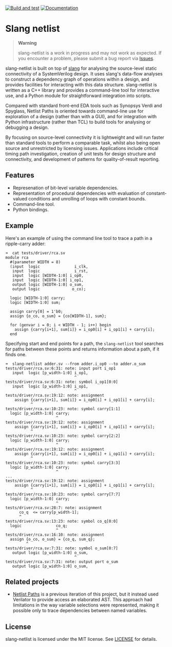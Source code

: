 [![Build and test](https://github.com/jameshanlon/slang-netlist/actions/workflows/build.yml/badge.svg)](https://github.com/jameshanlon/slang-netlist/actions/workflows/build.yml)
[![Documentation](https://github.com/jameshanlon/slang-netlist/actions/workflows/docs.yml/badge.svg)](https://github.com/jameshanlon/slang-netlist/actions/workflows/docs.yml)

# Slang netlist

> **Warning**
>
> slang-netlist is a work in progress and may not work as expected. If you
> encounter a problem, please submit a bug report via
> [Issues](https://github.com/jameshanlon/slang-netlist/issues).

slang-netlist is built on top of [slang](https://sv-lang.com) for analysing the
source-level static connectivity of a SystemVerilog design. It uses slang's
data-flow analyses to construct a dependency graph of operations within a
design, and provides facilities for interacting with this data structure.
slang-netlist is written as a C++ library and provides a command-line tool for
interactive use, and a Python module for straightforward integration into
scripts.

Compared with standard front-end EDA tools such as Synopsys Verdi and Spyglass,
Netlist Paths is oriented towards command-line use for exploration of a design
(rather than with a GUI), and for integration with Python infrastructure (rather
than TCL) to build tools for analysing or debugging a design.

By focusing on source-level connectivity it is lightweight and will run faster
than standard tools to perform a comparable task, whilst also being open source
and unrestricted by licensing issues. Applications include critical timing path
investigation, creation of unit tests for design structure and connectivity,
and development of patterns for quality-of-result reporting.

## Features

- Represenation of bit-level variable dependencies.
- Representation of procedural dependencies with evaluation of constant-valued
  conditions and unrolling of loops with constant bounds.
- Command-line tool.
- Python bindings.

## Example

Here's an example of using the command line tool to trace a path in a
ripple-carry adder:

```
➜  cat tests/driver/rca.sv
module rca
  #(parameter WIDTH = 8)
  (input  logic               i_clk,
   input  logic               i_rst,
   input  logic [WIDTH-1:0] i_op0,
   input  logic [WIDTH-1:0] i_op1,
   output logic [WIDTH-1:0] o_sum,
   output logic              o_co);

  logic [WIDTH-1:0] carry;
  logic [WIDTH-1:0] sum;

  assign carry[0] = 1'b0;
  assign {o_co, o_sum} = {co[WIDTH-1], sum};

  for (genvar i = 0; i < WIDTH - 1; i++) begin
    assign {carry[i+1], sum[i]} = i_op0[i] + i_op1[i] + carry[i];
  end
```

Specifying start and end points for a path, the  ``slang-netlist`` tool searches
for paths between these points and returns information about a path, if it finds
one.

```
➜  slang-netlist adder.sv --from adder.i_op0 --to adder.o_sum
tests/driver/rca.sv:6:31: note: input port i_op1
   input  logic [p_width-1:0] i_op1,
                              ^
tests/driver/rca.sv:6:31: note: symbol i_op1[0:0]
   input  logic [p_width-1:0] i_op1,
                              ^
tests/driver/rca.sv:19:12: note: assignment
    assign {carry[i+1], sum[i]} = i_op0[i] + i_op1[i] + carry[i];
           ^
tests/driver/rca.sv:10:23: note: symbol carry[1:1]
  logic [p_width-1:0] carry;
                      ^
tests/driver/rca.sv:19:12: note: assignment
    assign {carry[i+1], sum[i]} = i_op0[i] + i_op1[i] + carry[i];
           ^
tests/driver/rca.sv:10:23: note: symbol carry[2:2]
  logic [p_width-1:0] carry;
                      ^
tests/driver/rca.sv:19:12: note: assignment
    assign {carry[i+1], sum[i]} = i_op0[i] + i_op1[i] + carry[i];
           ^
tests/driver/rca.sv:10:23: note: symbol carry[3:3]
  logic [p_width-1:0] carry;
                      ^
...
tests/driver/rca.sv:19:12: note: assignment
    assign {carry[i+1], sum[i]} = i_op0[i] + i_op1[i] + carry[i];
           ^
tests/driver/rca.sv:10:23: note: symbol carry[7:7]
  logic [p_width-1:0] carry;
                      ^
tests/driver/rca.sv:28:7: note: assignment
      co_q  <= carry[p_width-1];
      ^
tests/driver/rca.sv:13:23: note: symbol co_q[0:0]
  logic               co_q;
                      ^
tests/driver/rca.sv:16:10: note: assignment
  assign {o_co, o_sum} = {co_q, sum_q};
         ^
tests/driver/rca.sv:7:31: note: symbol o_sum[0:7]
   output logic [p_width-1:0] o_sum,
                              ^
tests/driver/rca.sv:7:31: note: output port o_sum
   output logic [p_width-1:0] o_sum,
```

## Related projects

- [Netlist Paths](https://github.com/jameshanlon/netlist-paths) is a previous
  iteration of this project, but it instead used Verilator to provide access an
  elaborated AST. This approach had limitations in the way variable selections
  were represented, making it possible only to trace dependencies between named
  variables.

## License

slang-netlist is licensed under the MIT license. See [LICENSE](LICENSE) for
details.

